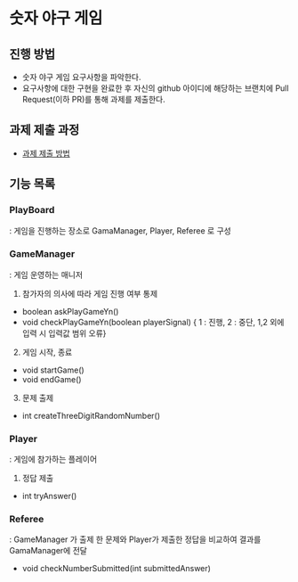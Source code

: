 # 숫자 야구 게임
## 진행 방법
* 숫자 야구 게임 요구사항을 파악한다.
* 요구사항에 대한 구현을 완료한 후 자신의 github 아이디에 해당하는 브랜치에 Pull Request(이하 PR)를 통해 과제를 제출한다.

## 과제 제출 과정
* [과제 제출 방법](https://github.com/next-step/nextstep-docs/tree/master/precourse)

## 기능 목록
### PlayBoard
: 게임을 진행하는 장소로 GamaManager, Player, Referee 로 구성 

### GameManager
: 게임 운영하는 매니저
1. 참가자의 의사에 따라 게임 진행 여부 통제
* boolean askPlayGameYn()
* void checkPlayGameYn(boolean playerSignal) { 1 : 진행, 2 : 중단, 1,2 외에 입력 시 입력값 범위 오류}
2. 게임 시작, 종료
* void startGame()
* void endGame()
3. 문제 출제
* int createThreeDigitRandomNumber()

### Player
: 게임에 참가하는 플레이어
1. 정답 제출
* int tryAnswer()

### Referee
: GameManager 가 출제 한 문제와 Player가 제출한 정답을 비교하여 결과를 GamaManager에 전달
* void checkNumberSubmitted(int submittedAnswer)
